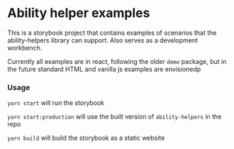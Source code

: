 # Ability helper examples

This is a storybook project that contains examples of scenarios that the ability-helpers library can support. Also serves as a development workbench.

Currently all examples are in react, following the older `demo`  package, but in the future standard HTML and vanilla js examples are envisionedp

### Usage

`yarn start` will run the storybook

`yarn start:production` will use the built version of `ability-helpers` in the repo

`yarn build` will build the storybook as a static website